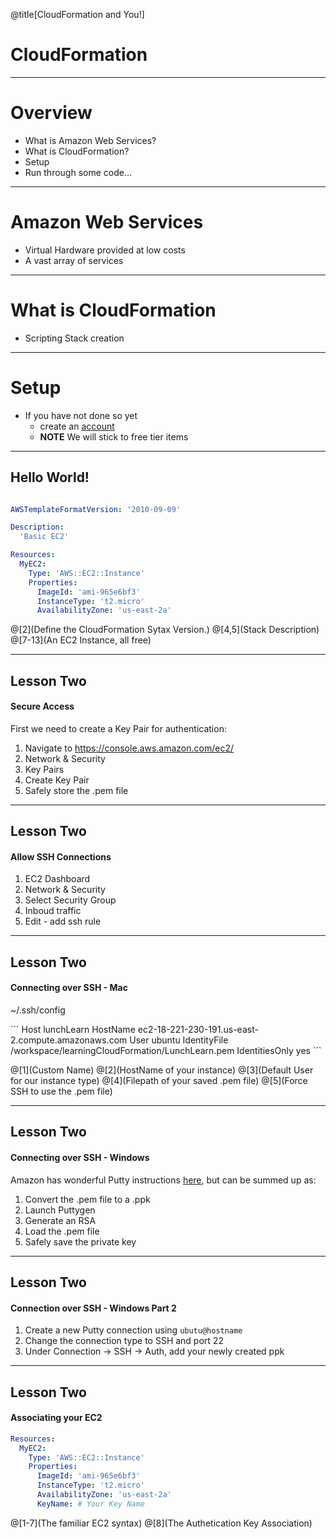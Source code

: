 @title[CloudFormation and You!]

# CloudFormation

---

# Overview

* What is Amazon Web Services?
* What is CloudFormation?
* Setup
* Run through some code...

---

# Amazon Web Services

* Virtual Hardware provided at low costs
* A vast array of services

---

# What is CloudFormation

* Scripting Stack creation

---

# Setup

* If you have not done so yet
  * create an [account](https://portal.aws.amazon.com/billing/signup#/start)
  * **NOTE** We will stick to free tier items

---

## Hello World!

```yml

AWSTemplateFormatVersion: '2010-09-09'

Description:
  'Basic EC2'

Resources:
  MyEC2:
    Type: 'AWS::EC2::Instance'
    Properties:
      ImageId: 'ami-965e6bf3'
      InstanceType: 't2.micro'
      AvailabilityZone: 'us-east-2a'

```

@[2](Define the CloudFormation Sytax Version.)
@[4,5](Stack Description)
@[7-13](An EC2 Instance, all free)

--- 

## Lesson Two
#### Secure Access

First we need to create a Key Pair for authentication:
1. Navigate to https://console.aws.amazon.com/ec2/
1. Network & Security
1. Key Pairs
1. Create Key Pair
1. Safely store the .pem file

---

## Lesson Two
#### Allow SSH Connections

1. EC2 Dashboard
1. Network & Security
1. Select Security Group
1. Inboud traffic
1. Edit - add ssh rule

---

## Lesson Two
#### Connecting over SSH - Mac

<p><span class="menu-title slide-title">~/.ssh/config</span></p>
```
Host lunchLearn
 HostName ec2-18-221-230-191.us-east-2.compute.amazonaws.com
 User ubuntu
 IdentityFile /workspace/learningCloudFormation/LunchLearn.pem
 IdentitiesOnly yes
```

@[1](Custom Name)
@[2](HostName of your instance)
@[3](Default User for our instance type)
@[4](Filepath of your saved .pem file)
@[5](Force SSH to use the .pem file)

---

## Lesson Two
#### Connecting over SSH - Windows

Amazon has wonderful Putty instructions [here](https://docs.aws.amazon.com/AWSEC2/latest/UserGuide/putty.html), but can be summed up as:

1. Convert the .pem file to a .ppk
  1. Launch Puttygen
  1. Generate an RSA
  1. Load the .pem file
  1. Safely save the private key

---

## Lesson Two
#### Connection over SSH - Windows Part 2

1. Create a new Putty connection using `ubutu@hostname`
1. Change the connection type to SSH and port 22
1. Under Connection -> SSH -> Auth, add your newly created ppk

---

## Lesson Two
#### Associating your EC2

```yml
Resources:
  MyEC2:
    Type: 'AWS::EC2::Instance'
    Properties:
      ImageId: 'ami-965e6bf3'
      InstanceType: 't2.micro'
      AvailabilityZone: 'us-east-2a'
      KeyName: # Your Key Name
```

@[1-7](The familiar EC2 syntax)
@[8](The Authetication Key Association)

